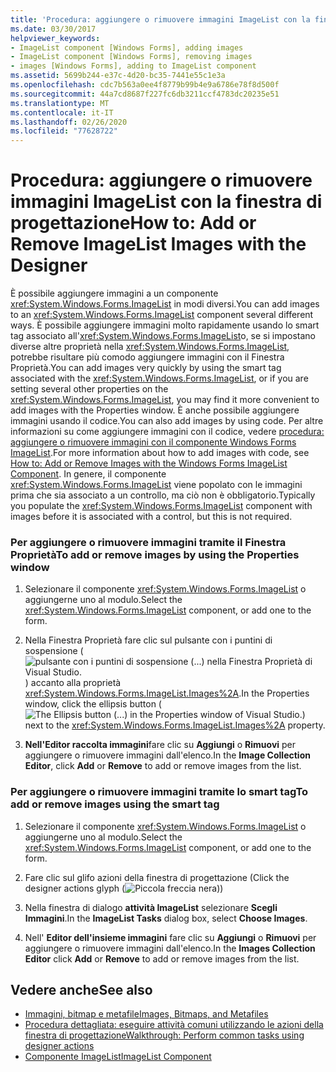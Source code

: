 ```yaml
---
title: 'Procedura: aggiungere o rimuovere immagini ImageList con la finestra di progettazione'
ms.date: 03/30/2017
helpviewer_keywords:
- ImageList component [Windows Forms], adding images
- ImageList component [Windows Forms], removing images
- images [Windows Forms], adding to ImageList component
ms.assetid: 5699b244-e37c-4d20-bc35-7441e55c1e3a
ms.openlocfilehash: cdc7b563a0ee4f8779b99b4e9a6786e78f8d500f
ms.sourcegitcommit: 44a7cd8687f227fc6db3211ccf4783dc20235e51
ms.translationtype: MT
ms.contentlocale: it-IT
ms.lasthandoff: 02/26/2020
ms.locfileid: "77628722"
---
```

# <a name="how-to-add-or-remove-imagelist-images-with-the-designer"></a><span data-ttu-id="01f74-102">Procedura: aggiungere o rimuovere immagini ImageList con la finestra di progettazione</span><span class="sxs-lookup"><span data-stu-id="01f74-102">How to: Add or Remove ImageList Images with the Designer</span></span>

<span data-ttu-id="01f74-103">È possibile aggiungere immagini a un componente <xref:System.Windows.Forms.ImageList> in modi diversi.</span><span class="sxs-lookup"><span data-stu-id="01f74-103">You can add images to an <xref:System.Windows.Forms.ImageList> component several different ways.</span></span> <span data-ttu-id="01f74-104">È possibile aggiungere immagini molto rapidamente usando lo smart tag associato all'<xref:System.Windows.Forms.ImageList>o, se si impostano diverse altre proprietà nella <xref:System.Windows.Forms.ImageList>, potrebbe risultare più comodo aggiungere immagini con il Finestra Proprietà.</span><span class="sxs-lookup"><span data-stu-id="01f74-104">You can add images very quickly by using the smart tag associated with the <xref:System.Windows.Forms.ImageList>, or if you are setting several other properties on the <xref:System.Windows.Forms.ImageList>, you may find it more convenient to add images with the Properties window.</span></span> <span data-ttu-id="01f74-105">È anche possibile aggiungere immagini usando il codice.</span><span class="sxs-lookup"><span data-stu-id="01f74-105">You can also add images by using code.</span></span> <span data-ttu-id="01f74-106">Per altre informazioni su come aggiungere immagini con il codice, vedere [procedura: aggiungere o rimuovere immagini con il componente Windows Forms ImageList](how-to-add-or-remove-images-with-the-windows-forms-imagelist-component.md).</span><span class="sxs-lookup"><span data-stu-id="01f74-106">For more information about how to add images with code, see [How to: Add or Remove Images with the Windows Forms ImageList Component](how-to-add-or-remove-images-with-the-windows-forms-imagelist-component.md).</span></span> <span data-ttu-id="01f74-107">In genere, il componente <xref:System.Windows.Forms.ImageList> viene popolato con le immagini prima che sia associato a un controllo, ma ciò non è obbligatorio.</span><span class="sxs-lookup"><span data-stu-id="01f74-107">Typically you populate the <xref:System.Windows.Forms.ImageList> component with images before it is associated with a control, but this is not required.</span></span>

### <a name="to-add-or-remove-images-by-using-the-properties-window"></a><span data-ttu-id="01f74-108">Per aggiungere o rimuovere immagini tramite il Finestra Proprietà</span><span class="sxs-lookup"><span data-stu-id="01f74-108">To add or remove images by using the Properties window</span></span>

1. <span data-ttu-id="01f74-109">Selezionare il componente <xref:System.Windows.Forms.ImageList> o aggiungerne uno al modulo.</span><span class="sxs-lookup"><span data-stu-id="01f74-109">Select the <xref:System.Windows.Forms.ImageList> component, or add one to the form.</span></span>

2. <span data-ttu-id="01f74-110">Nella Finestra Proprietà fare clic sul pulsante con i puntini di sospensione (![pulsante con i puntini di sospensione (...) nella Finestra Proprietà di Visual Studio.](./media/visual-studio-ellipsis-button.png)) accanto alla proprietà <xref:System.Windows.Forms.ImageList.Images%2A>.</span><span class="sxs-lookup"><span data-stu-id="01f74-110">In the Properties window, click the ellipsis button (![The Ellipsis button (...) in the Properties window of Visual Studio.](./media/visual-studio-ellipsis-button.png)) next to the <xref:System.Windows.Forms.ImageList.Images%2A> property.</span></span>

3. <span data-ttu-id="01f74-111">**Nell'Editor raccolta immagini**fare clic su **Aggiungi** o **Rimuovi** per aggiungere o rimuovere immagini dall'elenco.</span><span class="sxs-lookup"><span data-stu-id="01f74-111">In the **Image Collection Editor**, click **Add** or **Remove** to add or remove images from the list.</span></span>

### <a name="to-add-or-remove-images-using-the-smart-tag"></a><span data-ttu-id="01f74-112">Per aggiungere o rimuovere immagini tramite lo smart tag</span><span class="sxs-lookup"><span data-stu-id="01f74-112">To add or remove images using the smart tag</span></span>

1. <span data-ttu-id="01f74-113">Selezionare il componente <xref:System.Windows.Forms.ImageList> o aggiungerne uno al modulo.</span><span class="sxs-lookup"><span data-stu-id="01f74-113">Select the <xref:System.Windows.Forms.ImageList> component, or add one to the form.</span></span>

2. <span data-ttu-id="01f74-114">Fare clic sul glifo azioni della finestra di progettazione (</span><span class="sxs-lookup"><span data-stu-id="01f74-114">Click the designer actions glyph (</span></span>![Piccola freccia nera](./media/designer-actions-glyph.gif)<span data-ttu-id="01f74-116">)</span><span class="sxs-lookup"><span data-stu-id="01f74-116">)</span></span>

3. <span data-ttu-id="01f74-117">Nella finestra di dialogo **attività ImageList** selezionare **Scegli Immagini**.</span><span class="sxs-lookup"><span data-stu-id="01f74-117">In the **ImageList Tasks** dialog box, select **Choose Images**.</span></span>

4. <span data-ttu-id="01f74-118">Nell' **Editor dell'insieme immagini** fare clic su **Aggiungi** o **Rimuovi** per aggiungere o rimuovere immagini dall'elenco.</span><span class="sxs-lookup"><span data-stu-id="01f74-118">In the **Images Collection Editor** click **Add** or **Remove** to add or remove images from the list.</span></span>

## <a name="see-also"></a><span data-ttu-id="01f74-119">Vedere anche</span><span class="sxs-lookup"><span data-stu-id="01f74-119">See also</span></span>

- [<span data-ttu-id="01f74-120">Immagini, bitmap e metafile</span><span class="sxs-lookup"><span data-stu-id="01f74-120">Images, Bitmaps, and Metafiles</span></span>](../advanced/images-bitmaps-and-metafiles.md)
- [<span data-ttu-id="01f74-121">Procedura dettagliata: eseguire attività comuni utilizzando le azioni della finestra di progettazione</span><span class="sxs-lookup"><span data-stu-id="01f74-121">Walkthrough: Perform common tasks using designer actions</span></span>](perform-common-tasks-design-actions.md)
- [<span data-ttu-id="01f74-122">Componente ImageList</span><span class="sxs-lookup"><span data-stu-id="01f74-122">ImageList Component</span></span>](imagelist-component-windows-forms.md)
